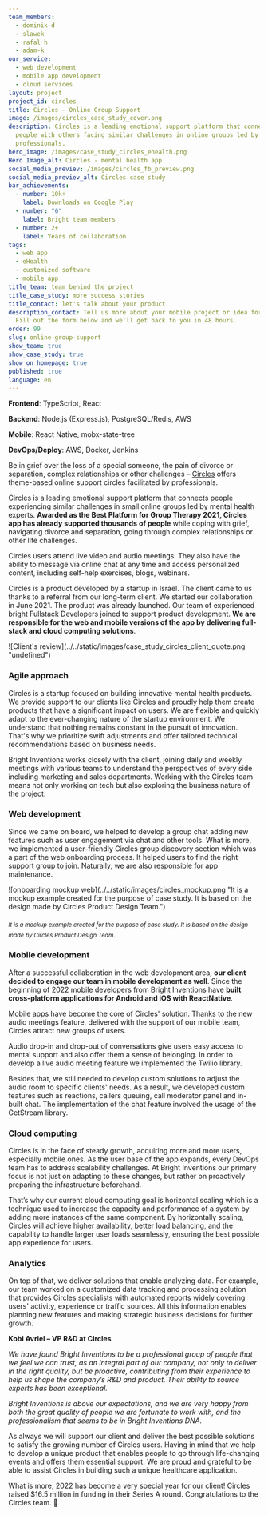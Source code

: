 ```yaml
---
team_members:
  - dominik-d
  - slawek
  - rafal h
  - adam-k
our_service:
  - web development
  - mobile app development
  - cloud services
layout: project
project_id: circles
title: Circles – Online Group Support
image: /images/circles_case_study_cover.png
description: Circles is a leading emotional support platform that connects
  people with others facing similar challenges in online groups led by
  professionals.
hero_image: /images/case_study_circles_ehealth.png
Hero Image_alt: Circles - mental health app
social_media_previev: /images/circles_fb_preview.png
social_media_previev_alt: Circles case study
bar_achievements:
  - number: 10k+
    label: Downloads on Google Play
  - number: "6"
    label: Bright team members
  - number: 2+
    label: Years of collaboration
tags:
  - web app
  - eHealth
  - customized software
  - mobile app
title_team: team behind the project
title_case_study: more success stories
title_contact: let's talk about your product
description_contact: Tell us more about your mobile project or idea for an app.
  Fill out the form below and we'll get back to you in 48 hours.
order: 99
slug: online-group-support
show_team: true
show_case_study: true
show on homepage: true
published: true
language: en
---
```

<TitleWithIcon sectionTitle='main features developed by Bright Inventions:' titleIcon='/images/icons_features_svg.svg' titleIconAlt='main features' />

<SliderText sliderElements='[{"title":"Audio rooms","description":"Live audio rooms with up to 50 participants on iOS and Android apps."},{"title":"Various audio room functions","description":"The audio room includes various functions such as reactions, caller queuing, a moderator panel for calls, and an integrated chat feature."},{"title":"App payments","description":"Mobile app payments with different pricing tiers and plans."},{"title":"Web and mobile onboarding","description":"Onboarding which helps users quickly find the support group suitable for their needs."},{"description":"Features for video conferences such as group chat or screen sharing by a group facilitator.","title":"Video conferences"},{"title":"Direct messaging","description":"Direct messaging for group members."},{"title":"Panel for therapists","description":"Admin panel dedicated to therapists conducting group meetings."},{"description":"Redesign of the group space where group members can interact with each other.","title":"Group space redesign "},{"title":"Business and analytics tools","description":"Customized business tool for processing user experience, traffic and acquisition data."}]' />

<TitleWithIcon sectionTitle='skills' titleIcon='/images/skills.svg' titleIconAlt='skills' />

<Gallery images='[{"src":"/images/new_typescript_logo_stack.png","alt":"TypeScript"},{"src":"/images/react.png","alt":"React"},{"src":"/images/node.png","alt":"Node.js"},{"src":"/images/postgresql_logo_stack.png","alt":"PostgreSQL"},{"src":"/images/aws.png","alt":"AWS"},{"src":"/images/docker_stack_logo.png","alt":"Docker"}]' />

**Frontend**: TypeScript, React

**Backend**: Node.js (Express.js), PostgreSQL/Redis, AWS

**Mobile**: React Native, mobx-state-tree

**DevOps/Deploy**: AWS, Docker, Jenkins

<TitleWithIcon sectionTitle='about Circles' titleIcon='/images/icon_title_about.svg' titleIconAlt='about' />

Be in grief over the loss of a special someone, the pain of divorce or separation, complex relationships or other challenges – [Circles](https://circlesup.com) offers theme-based online support circles facilitated by professionals.

<AppStore googleApp='https://circlesup-support.onelink.me/Zfmp/jvvug6g9' srcGoogle='/images/google_play.png' altGoogleImage='google play' appStore='https://circlesup-support.onelink.me/Zfmp/vn9898b2' srcAppStore='/images/app_store.png' altAppStoreImage='app store' />

Circles is a leading emotional support platform that connects people experiencing similar challenges in small online groups led by mental health experts. **Awarded as the Best Platform for Group Therapy 2021, Circles app has already supported thousands of people** while coping with grief, navigating divorce and separation, going through complex relationships or other life challenges.

Circles users attend live video and audio meetings. They also have the ability to message via online chat at any time and access personalized content, including self-help exercises, blogs, webinars.

<YouTubeEmbed url='https://youtu.be/gxwapWmv-zo' />

<TitleWithIcon sectionTitle='Circles development process' titleIcon='/images/gearwheel.svg' titleIconAlt='Circles Development Process' />

Circles is a product developed by a startup in Israel. The client came to us thanks to a referral from our long-term client. We started our collaboration in June 2021. The product was already launched. Our team of experienced bright Fullstack Developers joined to support product development. **We are responsible for the web and mobile versions of the app by delivering full-stack and cloud computing solutions**.

<div class="image">![Client's review](../../static/images/case_study_circles_client_quote.png "undefined")</div>

### Agile approach

Circles is a startup focused on building innovative mental health products. We provide support to our clients like Circles and proudly help them create products that have a significant impact on users. We are flexible and quickly adapt to the ever-changing nature of the startup environment. We understand that nothing remains constant in the pursuit of innovation. That's why we prioritize swift adjustments and offer tailored technical recommendations based on business needs.

Bright Inventions works closely with the client, joining daily and weekly meetings with various teams to understand the perspectives of every side including marketing and sales departments. Working with the Circles team means not only working on tech but also exploring the business nature of the project. 

### Web development

Since we came on board, we helped to develop a group chat adding new features such as user engagement via chat and other tools. What is more, we implemented a user-friendly Circles group discovery section which was a part of the web onboarding process. It helped users to find the right support group to join. Naturally, we are also responsible for app maintenance.

<div class="image">![onboarding mockup web](../../static/images/circles_mockup.png "It is a mockup example created for the purpose of case study. It is based on the design made by Circles Product Design Team.")</div>

<sub> *It is a mockup example created for the purpose of case study. It is based on the design made by Circles Product Design Team*. </sub>

### Mobile development

After a successful collaboration in the web development area, **our client decided to engage our team in mobile development as well**. Since the beginning of 2022 mobile developers from Bright Inventions have **built cross-platform applications for Android and iOS with ReactNative**.

Mobile apps have become the core of Circles' solution. Thanks to the new audio meetings feature, delivered with the support of our mobile team, Circles attract new groups of users.

Audio drop-in and drop-out of conversations give users easy access to mental support and also offer them a sense of belonging. In order to develop a live audio meeting feature we implemented the Twilio library. 

Besides that, we still needed to develop custom solutions to adjust the audio room to specific clients' needs. As a result, we developed custom features such as reactions, callers queuing, call moderator panel and in-built chat. The implementation of the chat feature involved the usage of the GetStream library.

### Cloud computing

Circles is in the face of steady growth, acquiring more and more users, especially mobile ones. As the user base of the app expands, every DevOps team has to address scalability challenges. At Bright Inventions our primary focus is not just on adapting to these changes, but rather on proactively preparing the infrastructure beforehand.

That’s why our current cloud computing goal is horizontal scaling which is a technique used to increase the capacity and performance of a system by adding more instances of the same component. By horizontally scaling, Circles will achieve higher availability, better load balancing, and the capability to handle larger user loads seamlessly, ensuring the best possible app experience for users.

### Analytics

On top of that, we deliver solutions that enable analyzing data. For example, our team worked on a customized data tracking and processing solution that provides Circles specialists with automated reports widely covering users' activity, experience or traffic sources. All this information enables planning new features and making strategic business decisions for further growth.

<AnchorLink href='#contactForm' text='let’s talk about your project'/>

<TitleWithIcon sectionTitle='Circles’ perspective' titleIcon='/images/clients_perspective_icon.svg' titleIconAlt='Circles’ perspective' />

**Kobi Avriel – VP R&D at Circles**

*We have found Bright Inventions to be a professional group of people that we feel we can trust, as an integral part of our company, not only to deliver in the right quality, but be proactive, contributing from their experience to help us shape the company’s R&D and product. Their ability to source experts has been exceptional.*   

*Bright Inventions is above our expectations, and we are very happy from both the great quality of people we are fortunate to work with, and the professionalism that seems to be in Bright Inventions DNA.*

<TitleWithIcon sectionTitle='what is next' titleIcon='/images/icon_result_svg.svg' titleIconAlt='what is next' />

As always we will support our client and deliver the best possible solutions to satisfy the growing number of Circles users. Having in mind that we help to develop a unique product that enables people to go through life-changing events and offers them essential support. We are proud and grateful to be able to assist Circles in building such a unique healthcare application.

What is more, 2022 has become a very special year for our client! Circles raised $16.5 million in funding in their Series A round. Congratulations to the Circles team. 👏
